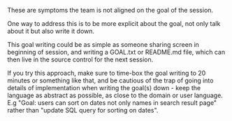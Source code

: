 These are symptoms the team is not aligned on the goal of the session.

One way to address this is to be more explicit about the goal, not only talk about it but also write it down.

This goal writing could be as simple as someone sharing screen in beginning of session, and writing a GOAL.txt or README.md file, which can then live in the source control for the next session.

If you try this approach, make sure to time-box the goal writing to 20 minutes or something like that, and be cautious of the trap of going into details of implementation when writing the goal(s) down - keep the language as abstract as possible, as close to the domain or user language. E.g "Goal: users can sort on dates not only names in search result page" rather than "update SQL query for sorting on dates".

